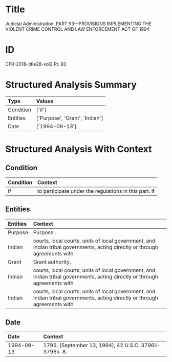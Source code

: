 # Title

 Judicial Administration. PART 93—PROVISIONS IMPLEMENTING THE VIOLENT CRIME CONTROL AND LAW ENFORCEMENT ACT OF 1994


# ID

 CFR-2018-title28-vol2.Pt. 93


# Structured Analysis Summary

| Type      | Values                         |
|:----------|:-------------------------------|
| Condition | ['if']                         |
| Entities  | ['Purpose', 'Grant', 'Indian'] |
| Date      | ['1994-09-13']                 |


# Structured Analysis With Context

 


## Condition

| Condition   | Context                                               |
|:------------|:------------------------------------------------------|
| if          | to participate under the regulations in this part. if |


## Entities

| Entities   | Context                                                                                                                    |
|:-----------|:---------------------------------------------------------------------------------------------------------------------------|
| Purpose    | Purpose .                                                                                                                  |
| Indian     | courts, local courts, units of local government, and Indian tribal governments, acting directly or through agreements with |
| Grant      | Grant  authority.                                                                                                          |
| Indian     | courts, local courts, units of local government, and Indian tribal governments, acting directly or through agreements with |
| Indian     | courts, local courts, units of local government, and Indian tribal governments, acting directly or through agreements with |


## Date

| Date       | Context                                                |
|:-----------|:-------------------------------------------------------|
| 1994-09-13 | 1796, (September 13, 1994), 42 U.S.C. 3796ii-3796ii-8. |


